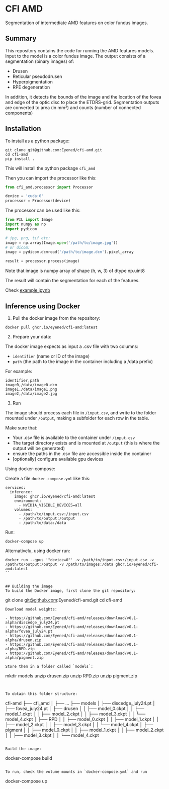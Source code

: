 # CFI AMD

Segmentation of intermediate AMD features on color fundus images.

## Summary

This repository contains the code for running the AMD features models.
Input to the model is a color fundus image.
The output consists of a segmentation (binary images) of:
 - Drusen
 - Reticular pseudodrusen
 - Hyperpigmentation
 - RPE degeneration

In addition, it detects the bounds of the image and the location of the fovea and edge of the optic disc to place the ETDRS-grid.
Segmentation outputs are converted to area (in mm²) and counts (number of connected components)

## Installation
To install as a python package:
```
git clone git@github.com:Eyened/cfi-amd.git
cd cfi-amd
pip install .
```
This will install the python package `cfi_amd`

Then you can import the processor like this:
```python
from cfi_amd.processor import Processor

device = 'cuda:0'
processor = Processor(device)
```

The processor can be used like this:
```python
from PIL import Image
import numpy as np
import pydicom

# jpg, png, tif etc:
image = np.array(Image.open('/path/to/image.jpg'))
# or dicom:
image = pydicom.dcmread('/path/to/image.dcm').pixel_array

result = processor.process(image)
```
Note that image is numpy array of shape (h, w, 3) of dtype np.uint8

The result will contain the segmentation for each of the features.

Check [example.ipynb](example.ipynb)

## Inference using Docker

1. Pull the docker image from the repository:
```
docker pull ghcr.io/eyened/cfi-amd:latest
```

2. Prepare your data:

The docker image expects as input a .csv file with two columns:
- `identifier` (name or ID of the image)
- `path` (the path to the image in the container including a /data prefix)

For example:
```
identifier,path
image0,/data/image0.dcm
image1,/data/image1.png
image2,/data/image2.jpg
```
3. Run

The image should process each file in `/input.csv`, and write to the folder mounted under `/output`, making a subfolder for each row in the table.

Make sure that:
- Your .csv file is available to the container under `/input.csv`
- The target directory exists and is mounted at `/output` (this is where the output will be generated)
- ensure the paths in the .csv file are accessible inside the container
- [optionally] configure available gpu devices

Using docker-compose:

Create a file `docker-compose.yml` like this:
```
services:
  inference:
    image: ghcr.io/eyened/cfi-amd:latest
    environment:
      - NVIDIA_VISIBLE_DEVICES=all
    volumes:
      - /path/to/input.csv:/input.csv
      - /path/to/output:/output
      - /path/to/data:/data
```
Run:
```
docker-compose up
```

Alternativelu, using docker run:
```
docker run --gpus '"device=0"' -v /path/to/input.csv:/input.csv -v /path/to/output:/output -v /path/to/images:/data ghcr.io/eyened/cfi-amd:latest
``


## Building the image
To build the Docker image, first clone the git repository:
```
git clone git@github.com:Eyened/cfi-amd.git
cd cfi-amd
```
Download model weights:

- https://github.com/Eyened/cfi-amd/releases/download/v0.1-alpha/discedge_july24.pt
- https://github.com/Eyened/cfi-amd/releases/download/v0.1-alpha/fovea_july24.pt
- https://github.com/Eyened/cfi-amd/releases/download/v0.1-alpha/drusen.zip
- https://github.com/Eyened/cfi-amd/releases/download/v0.1-alpha/RPD.zip
- https://github.com/Eyened/cfi-amd/releases/download/v0.1-alpha/pigment.zip

Store them in a folder called `models`:
```
mkdir models
unzip drusen.zip
unzip RPD.zip
unzip pigment.zip
```


To obtain this folder structure:
```
cfi-amd
├── cfi_amd
│   ├── ...
├── models
│   ├── discedge_july24.pt
│   ├── fovea_july24.pt
│   ├── drusen
│   │   ├── model_0.ckpt
│   │   ├── model_1.ckpt
│   │   ├── model_2.ckpt
│   │   ├── model_3.ckpt
│   │   └── model_4.ckpt
│   ├── RPD
│   │   ├── model_0.ckpt
│   │   ├── model_1.ckpt
│   │   ├── model_2.ckpt
│   │   ├── model_3.ckpt
│   │   └── model_4.ckpt
│   ├── pigment
│   │   ├── model_0.ckpt
│   │   ├── model_1.ckpt
│   │   ├── model_2.ckpt
│   │   ├── model_3.ckpt
│   │   └── model_4.ckpt
```

Build the image:
```
docker-compose build
```

To run, check the volume mounts in `docker-compose.yml` and run
```
docker-compose up
```
